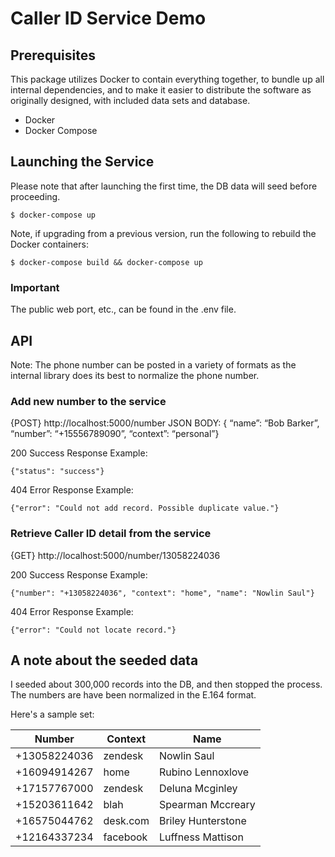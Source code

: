 # Caller ID Service Demo

## Prerequisites

This package utilizes Docker to contain everything together, to bundle up all internal dependencies, and to make it easier to distribute the software as originally designed, with included data sets and database.

- Docker
- Docker Compose

## Launching the Service

Please note that after launching the first time, the DB data will seed before proceeding.

```
$ docker-compose up
```

Note, if upgrading from a previous version, run the following to rebuild the Docker containers:

```
$ docker-compose build && docker-compose up
```

### Important

The public web port, etc., can be found in the .env file.

## API

Note: The phone number can be posted in a variety of formats as the internal library does its best to normalize the phone number.

### Add new number to the service

{POST} http://localhost:5000/number
JSON BODY: { “name”: “Bob Barker”, “number”: “+15556789090”, “context”: “personal”}

200 Success Response Example:
```
{"status": "success"}
```

404 Error Response Example:
```
{"error": "Could not add record. Possible duplicate value."}
```

### Retrieve Caller ID detail from the service


{GET} http://localhost:5000/number/13058224036

200 Success Response Example:

```
{"number": "+13058224036", "context": "home", "name": "Nowlin Saul"}
```

404 Error Response Example:
```
{"error": "Could not locate record."}
```

## A note about the seeded data

I seeded about 300,000 records into the DB, and then stopped the process.  The numbers are have been normalized in the E.164 format.

Here's a sample set:



| Number               |  Context      |  Name                      |
|-----------------------|----------------|---------------------------|
| +13058224036   | zendesk      | Nowlin Saul             |
| +16094914267   |  home         | Rubino Lennoxlove  |
| +17157767000   | zendesk     |  Deluna Mcginley      |
| +15203611642   |  blah           |  Spearman Mccreary|
| +16575044762   |  desk.com  |  Briley Hunterstone  |
|   +12164337234  |  facebook  | Luffness Mattison     |
	
